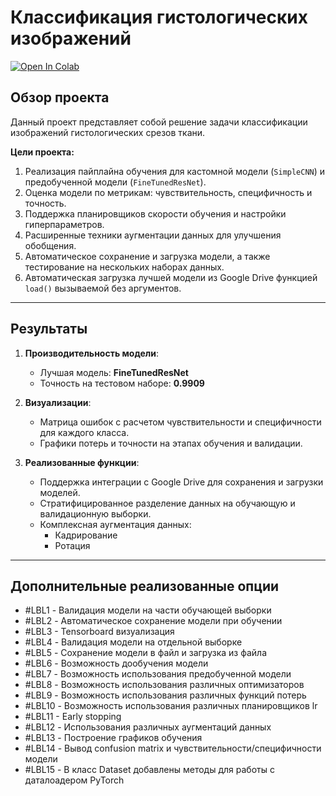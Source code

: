 # Классификация гистологических изображений

[![Open In Colab](https://colab.research.google.com/assets/colab-badge.svg)](https://drive.google.com/file/d/1Jo6LFDLG6kpLcM6xN3QeIMwhauyrhDzX/view?usp=sharing)
## **Обзор проекта**
Данный проект представляет собой решение задачи классификации изображений гистологических срезов ткани. 

**Цели проекта:**
1. Реализация пайплайна обучения для кастомной модели (`SimpleCNN`) и предобученной модели (`FineTunedResNet`).
2. Оценка модели по метрикам: чувствительность, специфичность и точность.
3. Поддержка планировщиков скорости обучения и настройки гиперпараметров.
4. Расширенные техники аугментации данных для улучшения обобщения.
5. Автоматическое сохранение и загрузка модели, а также тестирование на нескольких наборах данных.
6. Автоматическая загрузка лучшей модели из Google Drive функцией `load()` вызываемой без аргументов.

---

## **Результаты**

1. **Производительность модели**:
   - Лучшая модель: **FineTunedResNet**
   - Точность на тестовом наборе: **0.9909**

2. **Визуализации**:
   - Матрица ошибок с расчетом чувствительности и специфичности для каждого класса.
   - Графики потерь и точности на этапах обучения и валидации.

4. **Реализованные функции**:
   - Поддержка интеграции с Google Drive для сохранения и загрузки моделей.
   - Стратифицированное разделение данных на обучающую и валидационную выборки.
   - Комплексная аугментация данных:
     - Кадрирование
     - Ротация

---





## Дополнительные реализованные опции

- #LBL1 - Валидация модели на части обучающей выборки
- #LBL2 - Автоматическое сохранение модели при обучении
- #LBL3 - Tensorboard визуализация
- #LBL4 - Валидация модели на отдельной выборке
- #LBL5 - Сохранение модели в файл и загрузка из файла
- #LBL6 - Возможность дообучения модели
- #LBL7 - Возможность использования предобученной модели
- #LBL8 - Возможность использования различных оптимизаторов
- #LBL9 - Возможность использования различных функций потерь
- #LBL10 - Возможность использования различных планировщиков lr
- #LBL11 - Early stopping
- #LBL12 - Использования различных аугментаций данных
- #LBL13 - Построение графиков обучения
- #LBL14 - Вывод confusion matrix и чувствительности/специфичности модели
- #LBL15 - В класс Dataset добавлены методы для работы с даталоадером PyTorch